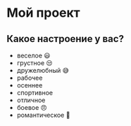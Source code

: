 # Мой проект

## Какое настроение у вас?
* веселое :smiley:
* грустное :unamused:
* дружелюбный :sweat_smile:
* рабочее
* осеннее
* спортивное
* отличное 
* боевое :angry:
* романтическое :mega:

